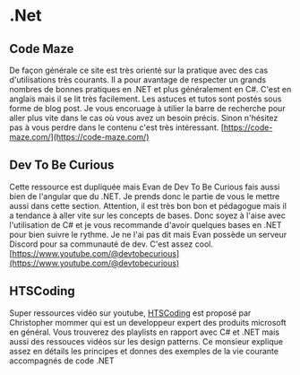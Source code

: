 # .Net

## Code Maze
De façon générale ce site est très orienté sur la pratique avec des cas d'utilisations très courants.
Il a pour avantage de respecter un grands nombres de bonnes pratiques en .NET et plus généralement en C#.
C'est en anglais mais il se lit très facilement.
Les astuces et tutos sont postés sous forme de blog post.
Je vous encoruage à utilier la barre de recherche pour aller plus vite dans le cas où vous avez un besoin précis.
Sinon n'hésitez pas à vous perdre dans le contenu c'est très intéressant.
[https://code-maze.com/](https://code-maze.com/)

## Dev To Be Curious
Cette ressource est dupliquée mais Evan de Dev To Be Curious fais aussi bien de l'angular que du .NET.
Je prends donc le partie de vous le mettre aussi dans cette section.
Attention, il est très bon bon et pédagogue mais il a tendance à aller vite sur les concepts de bases.
Donc soyez à l'aise avec l'utilisation de C# et je vous recommande d'avoir quelques bases en .NET pour bien suivre le rythme.
Je ne l'ai pas dit mais Evan possède un serveur Discord pour sa communauté de dev. C'est assez cool.
[https://www.youtube.com/@devtobecurious](https://www.youtube.com/@devtobecurious)

## HTSCoding
Super ressources vidéo sur youtube, [HTSCoding](https://www.youtube.com/@HTSCoding) est proposé par Christopher mommer qui est un developpeur expert des produits microsoft en général.
Vous trouverez des playlists en rapport avec C# et .NET mais aussi des ressouces vidéos sur les design patterns.
Ce monsieur explique assez en détails les principes et donnes des exemples de la vie courante accompagnés de code .NET